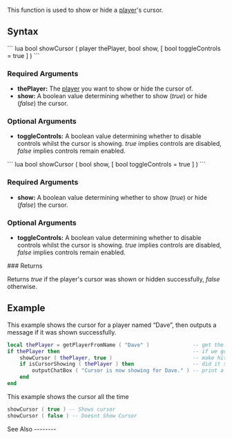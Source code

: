 This function is used to show or hide a [player](/player.md "wikilink")'s cursor.

Syntax
------

<section name="Server" class="server" show="true">
``` lua
bool showCursor ( player thePlayer, bool show, [ bool toggleControls = true ] )
```

### Required Arguments

-   **thePlayer:** The [player](/player.md "wikilink") you want to show or hide the cursor of.
-   **show:** A boolean value determining whether to show (*true*) or hide (*false*) the cursor.

### Optional Arguments

-   **toggleControls:** A boolean value determining whether to disable controls whilst the cursor is showing. *true* implies controls are disabled, *false* implies controls remain enabled.

</section>
<section name="Client" class="client" show="true">
``` lua
bool showCursor ( bool show, [ bool toggleControls = true ]  )
```

### Required Arguments

-   **show:** A boolean value determining whether to show (*true*) or hide (*false*) the cursor.

### Optional Arguments

-   **toggleControls:** A boolean value determining whether to disable controls whilst the cursor is showing. *true* implies controls are disabled, *false* implies controls remain enabled.

</section>
### Returns

Returns *true* if the player's cursor was shown or hidden successfully, *false* otherwise.

Example
-------

<section name="Server" class="server" show="true">
This example shows the cursor for a player named “Dave”, then outputs a message if it was shown successfully.

``` lua
local thePlayer = getPlayerFromName ( "Dave" )              -- get the player named Dave
if thePlayer then                                           -- if we got him
    showCursor ( thePlayer, true )                          -- make his cursor show
    if isCursorShowing ( thePlayer ) then                   -- did it show?
        outputChatBox ( "Cursor is now showing for Dave." ) -- print a message to the chat box
    end
end
```

</section>
<section name="Client" class="client" show="true">
This example shows the cursor all the time

``` lua
showCursor ( true ) -- Shows cursor
showCursor ( false ) -- Doesnt Show Cursor
```

</section>
See Also
--------
